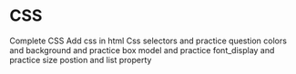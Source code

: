 # CSS
Complete CSS
Add css in html
Css selectors and practice question
colors and background and practice
box model and practice
font_display and practice
size postion and list property

